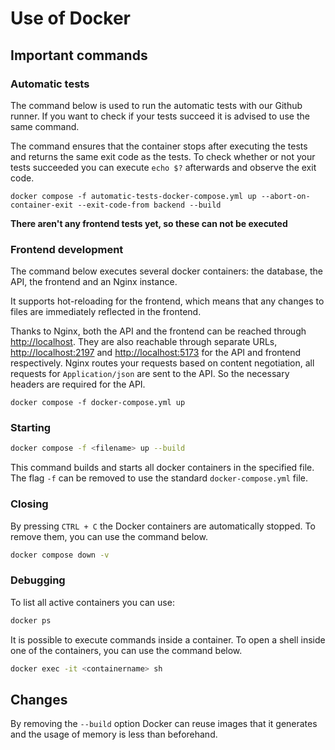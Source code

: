 # Use of Docker

## Important commands

### Automatic tests

The command below is used to run the automatic tests with our Github runner.
If you want to check if your tests succeed it is advised to use the same command.

The command ensures that the container stops after executing the tests and returns the same exit code as the tests.
To check whether or not your tests succeeded you can execute `echo $?` afterwards and observe the exit code.

```
docker compose -f automatic-tests-docker-compose.yml up --abort-on-container-exit --exit-code-from backend --build
```

**There aren't any frontend tests yet, so these can not be executed**

### Frontend development

The command below executes several docker containers: the database, the API, the frontend and an Nginx instance.

It supports hot-reloading for the frontend, which means that any changes to files are immediately reflected in the frontend.

Thanks to Nginx, both the API and the frontend can be reached through [http://localhost](http://localhost). 
They are also reachable through separate URLs, [http://localhost:2197](http://localhost:2197) and [http://localhost:5173](http://localhost:5173) for the API and frontend respectively.
Nginx routes your requests based on content negotiation, all requests for `Application/json` are sent to the API. So the necessary headers are required for the API.

```
docker compose -f docker-compose.yml up
```

### Starting

```sh
docker compose -f <filename> up --build
```

This command builds and starts all docker containers in the specified file.
The flag `-f` can be removed to use the standard `docker-compose.yml` file.

### Closing

By pressing `CTRL + C` the Docker containers are automatically stopped.
To remove them, you can use the command below.

```sh
docker compose down -v
```

### Debugging

To list all active containers you can use:

```sh
docker ps
```

It is possible to execute commands inside a container.
To open a shell inside one of the containers, you can use the command below.

```sh
docker exec -it <containername> sh
```

## Changes

By removing the `--build` option Docker can reuse images that it generates and the usage of memory is less than beforehand.